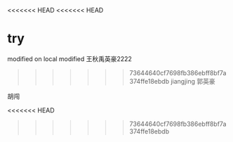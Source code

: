 <<<<<<< HEAD
<<<<<<< HEAD
# try
modified on local 
modified
王秋禹英豪2222
>>>>>>> 73644640cf7698fb386ebff8bf7a374ffe18ebdb
jiangjing
郭英豪

  

胡闯


<<<<<<< HEAD


>>>>>>> 73644640cf7698fb386ebff8bf7a374ffe18ebdb
